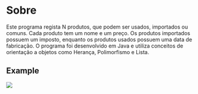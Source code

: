 <h1>Sobre</h1>
Este programa regista N produtos, que podem ser usados, importados ou comuns. Cada produto tem um nome e um preço. Os produtos importados possuem um imposto, enquanto os produtos usados possuem uma data de fabricação. O programa foi desenvolvido em Java e utiliza conceitos de orientação a objetos como Herança, Polimorfismo e Lista.

<h2>Example</h2>

<img src="https://github.com/Kaique-Parente/RegisterProducts/assets/81454096/cfa1bfa6-5cf7-49ed-8375-18cddc41d32a">
